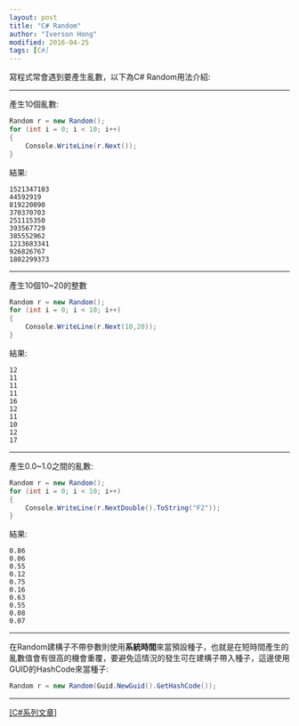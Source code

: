 ```yaml
---
layout: post
title: "C# Random"
author: "Iverson Hong"
modified: 2016-04-25
tags: [C#]
---
```


寫程式常會遇到要產生亂數，以下為C# Random用法介紹:

----------

產生10個亂數:

~~~csharp
Random r = new Random();
for (int i = 0; i < 10; i++)
{
    Console.WriteLine(r.Next());
}
~~~

結果:

    1521347103
    44592919
    819220090
    370370703
    251115350
    393567729
    385552962
    1213683341
    926826767
    1802299373

----------

產生10個10~20的整數

~~~csharp
Random r = new Random();
for (int i = 0; i < 10; i++)
{
    Console.WriteLine(r.Next(10,20));
}
~~~

結果:

    12
    11
    11
    11
    16
    12
    11
    10
    12
    17

----------

產生0.0~1.0之間的亂數:

~~~csharp
Random r = new Random();
for (int i = 0; i < 10; i++)
{
    Console.WriteLine(r.NextDouble().ToString("F2"));
}
~~~

結果:

    0.86
    0.06
    0.55
    0.12
    0.75
    0.16
    0.63
    0.55
    0.08
    0.07

----------

在Random建構子不帶參數則使用**系統時間**來當預設種子，也就是在短時間產生的亂數值會有很高的機會重覆，要避免這情況的發生可在建構子帶入種子，這邊使用GUID的HashCode來當種子:

~~~csharp
Random r = new Random(Guid.NewGuid().GetHashCode());
~~~

----------

[[C#系列文章]](http://iverson127.github.io/tags/#C#)